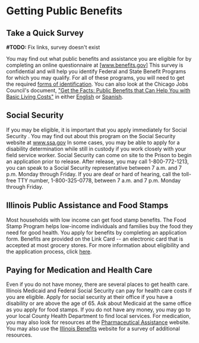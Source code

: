 # Getting Public Benefits

## Take a Quick Survey

**#TODO:** Fix links, survey doesn't exist

You may find out what public benefits and assistance you are eligible for by completing an online questionnaire at [www.benefits.gov] This survey is confidential and will help you identify Federal and State Benefit Programs for which you may qualify. For all of these programs, you will need to get the required [forms of identification][Establishing Identity].  You can also look at the Chicago Jobs Council's document, ["Get the Facts: Public Benefits that Can Help You with Basic Living Costs"] in either [English][Get The Facts - English] or [Spanish][Get The Facts - Spanish].

## Social Security

If you may be eligible, it is important that you apply immediately for Social Security .  You may find out about this program on the Social Security website at www.ssa.gov  In some cases, you may be able to apply for a disability determination while still in custody if you work closely with your field service worker. Social Security can come on site to the Prison to begin an application prior to release. After release, you may call 1-800-772-1213, you can speak to a Social Security representative between 7 a.m. and 7 p.m. Monday through Friday. If you are deaf or hard of hearing, call the toll-free TTY number, 1-800-325-0778, between 7 a.m. and 7 p.m. Monday through Friday. 

## Illinois Public Assistance and Food Stamps

Most households with low income can get food stamp benefits. The Food Stamp Program helps low-income individuals and families buy the food they need for good health. You apply for benefits by completing an application form. Benefits are provided on the Link Card -- an electronic card that is accepted at most grocery stores. For more information about eligibility and the application process, click [here][SNAP Application].

## Paying for Medication and Health Care

Even if you do not have money, there are several places to get health care. Illinois Medicaid and Federal Social Security can pay for health care costs if you are eligible.  Apply for social security at their office if you have a disability or are above the age of 65. Ask about Medicaid at the same office as you apply for food stamps.  If you do not have any money, you may go to your local County Health Department to find local services. For medication, you may also look for resources at the [Pharmaceutical Assistance] website. You may also use the [Illinois Benefits] website for a survey of additional resources.

[www.benefits.gov]: http://www.benefits.gov/govbenefits_en.portal?_nfpb=true&_pageLabel=gbcc_page_questionnaire
[Establishing Identity]: ./EstablishingIdentity.html
["Get the Facts: Public Benefits that Can Help You with Basic Living Costs"]: http://cjc.net/resources/publications/get-the-facts-public-benefits-that-can-help-you-with-basic-living-costs/
[Get The Facts - English]: http://cjc.net/wp-content/uploads/2011/03/GetTheFacts-EN07-F.pdf
[Get The Facts - Spanish]: http://cjc.net/wp-content/uploads/2011/03/GetTheFacts-SP_07-F.pdf
[SNAP Application]: http://www.dhs.state.il.us/page.aspx?item=30357
[Pharmaceutical Assistance]: https://www.pparx.org/SelectMedication.php
[Illinois Benefits]: http://www.cbrx.il.gov/aging/illinoisbenefits/index.html
